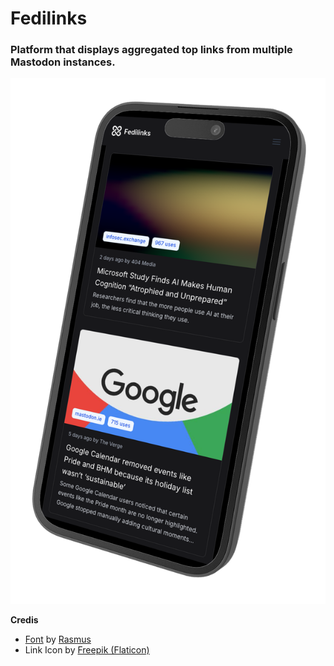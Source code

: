 # Fedilinks

### Platform that displays aggregated top links from multiple Mastodon instances.

![alt text](https://github.com/mstrlaw/fedilinks-web/blob/main/public/preview.png?raw=true)

**Credis**

- <a href="https://rsms.me/inter/" target="_blank">Font</a> by <a href="https://rsms.me/" target="_blank">Rasmus</a>
- Link Icon by <a href="https://www.flaticon.com/free-icons/link" title="link icons">Freepik (Flaticon)</a>

